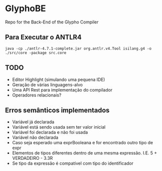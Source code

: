 # GlyphoBE
 Repo for the Back-End of the Glypho Compiler


## Para Executar o ANTLR4

`java -cp ./antlr-4.7.1-complete.jar org.antlr.v4.Tool isilang.g4 -o ./src/core -package src.core`

## TODO

- Editor Highlight (simulando uma pequena IDE)
- Geração de várias linguagens-alvo
- Uma API Rest para implementação do compilador
- Operadores relacionais?

## Erros semânticos implementados

- Variável já declarada
- Variável está sendo usada sem ter valor inicial
- Variável foi declarada e não foi usada
- Variável não declarada
- Caso seja esperado uma exprBooleana e for encontrado outro tipo de expr
- Elementos de tipos diferentes dentro de uma mesma expressão. I.E. 5 + VERDADEIRO - 3.3R
- Se tipo da expressão é compatível com tipo do identificador